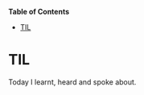 <!-- START doctoc generated TOC please keep comment here to allow auto update -->
<!-- DON'T EDIT THIS SECTION, INSTEAD RE-RUN doctoc TO UPDATE -->
**Table of Contents**

- [TIL](#til)

<!-- END doctoc generated TOC please keep comment here to allow auto update -->

# TIL
Today I learnt, heard and spoke about. 

